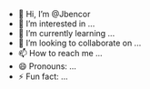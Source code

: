 - 👋 Hi, I’m @Jbencor
- 👀 I’m interested in ...
- 🌱 I’m currently learning ...
- 💞️ I’m looking to collaborate on ...
- 📫 How to reach me ...
- 😄 Pronouns: ...
- ⚡ Fun fact: ...

<!---
Jbencor/Jbencor is a ✨ special ✨ repository because its `README.md` (this file) appears on your GitHub profile.
You can click the Preview link to take a look at your changes.
--->
